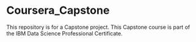 # Coursera_Capstone
This repository is for a Capstone project. This Capstone course is part of the IBM Data Science Professional Certificate.
